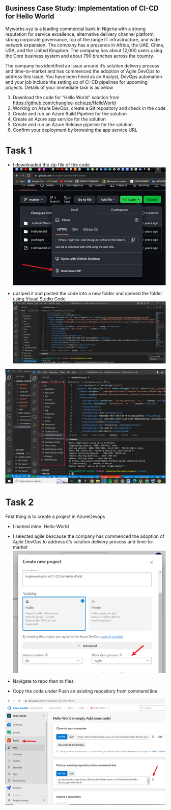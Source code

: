 ## Business Case Study: Implementation of CI-CD for Hello World 

Myworks.xyz is a leading commercial bank in Nigeria with a strong reputation for service excellence, alternative delivery channel platform, strong corporate governance, top of the range IT infrastructure, and wide network expansion. The company has a presence in Africa, the UAE, China, USA, and the United Kingdom. The company has about 12,000 users using the Core business system and about 790 branches across the country.

The company has identified an issue around it’s solution delivery process and time-to-market and has commenced the adoption of Agile DevOps to address this issue. You have been hired as an Analyst, DevOps automation and your job include the setting up of CI-CD pipelines for upcoming projects. Details of your immediate task is as below 

1.	Download the code for “Hello World” solution from https://github.com/chunglee-ochieze/HelloWorld
2.	Working on Azure DevOps, create a Git repository and check in the code 
3.	Create and run an Azure Build Pipeline for the solution 
4.	Create an Azure app service for the solution 
5.	Create and run an Azure Release pipeline for the solution
6.	Confirm your deployment by browsing the app service URL


# Task 1

- I downloaded the zip file of the code 
![Alt text](Images/Task1.3.png)


- upziped it and pasted the code into a new folder and opened the folder using Visual Studio Code 
![Alt text](Images/task%201.png)

![Alt text](Images/repo%20sync%202.png)

# Task 2
First thing is to create a project in AzureDevops 
 
 - I named mine `Hello-World

 - I selected agile beacause the company has commenced the adoption of Agile DevOps to address it's solution delivery process and time-to-market
![Alt text](Images/hello%201.png)

- Navigate to repo then to files

- Copy the code under Push an existing repository from command line 

![Alt text](Images/repo%20sync%201.png)


